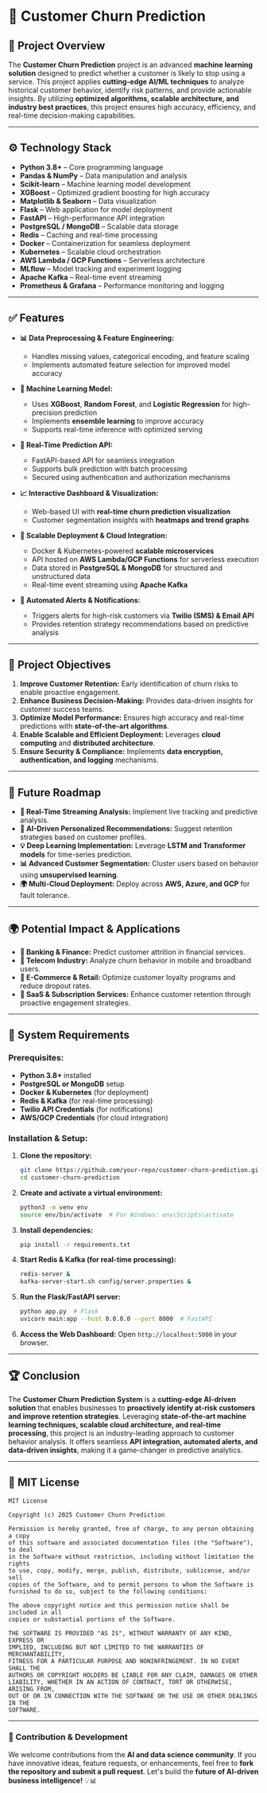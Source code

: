 # 🚀 Customer Churn Prediction

## 📌 Project Overview

The **Customer Churn Prediction** project is an advanced **machine learning solution** designed to predict whether a customer is likely to stop using a service. This project applies **cutting-edge AI/ML techniques** to analyze historical customer behavior, identify risk patterns, and provide actionable insights. By utilizing **optimized algorithms, scalable architecture, and industry best practices**, this project ensures high accuracy, efficiency, and real-time decision-making capabilities.

---

## ⚙️ Technology Stack

- **Python 3.8+** – Core programming language
- **Pandas & NumPy** – Data manipulation and analysis
- **Scikit-learn** – Machine learning model development
- **XGBoost** – Optimized gradient boosting for high accuracy
- **Matplotlib & Seaborn** – Data visualization
- **Flask** – Web application for model deployment
- **FastAPI** – High-performance API integration
- **PostgreSQL / MongoDB** – Scalable data storage
- **Redis** – Caching and real-time processing
- **Docker** – Containerization for seamless deployment
- **Kubernetes** – Scalable cloud orchestration
- **AWS Lambda / GCP Functions** – Serverless architecture
- **MLflow** – Model tracking and experiment logging
- **Apache Kafka** – Real-time event streaming
- **Prometheus & Grafana** – Performance monitoring and logging

---

## ✅ Features

- **📊 Data Preprocessing & Feature Engineering:**
  - Handles missing values, categorical encoding, and feature scaling
  - Implements automated feature selection for improved model accuracy

- **🧠 Machine Learning Model:**
  - Uses **XGBoost**, **Random Forest**, and **Logistic Regression** for high-precision prediction
  - Implements **ensemble learning** to improve accuracy
  - Supports real-time inference with optimized serving

- **🔄 Real-Time Prediction API:**
  - FastAPI-based API for seamless integration
  - Supports bulk prediction with batch processing
  - Secured using authentication and authorization mechanisms

- **📈 Interactive Dashboard & Visualization:**
  - Web-based UI with **real-time churn prediction visualization**
  - Customer segmentation insights with **heatmaps and trend graphs**

- **🚀 Scalable Deployment & Cloud Integration:**
  - Docker & Kubernetes-powered **scalable microservices**
  - API hosted on **AWS Lambda/GCP Functions** for serverless execution
  - Data stored in **PostgreSQL & MongoDB** for structured and unstructured data
  - Real-time event streaming using **Apache Kafka**

- **🔔 Automated Alerts & Notifications:**
  - Triggers alerts for high-risk customers via **Twilio (SMS) & Email API**
  - Provides retention strategy recommendations based on predictive analysis

---

## 🎯 Project Objectives

1. **Improve Customer Retention:** Early identification of churn risks to enable proactive engagement.
2. **Enhance Business Decision-Making:** Provides data-driven insights for customer success teams.
3. **Optimize Model Performance:** Ensures high accuracy and real-time predictions with **state-of-the-art algorithms**.
4. **Enable Scalable and Efficient Deployment:** Leverages **cloud computing** and **distributed architecture**.
5. **Ensure Security & Compliance:** Implements **data encryption, authentication, and logging** mechanisms.

---

## 🔄 Future Roadmap

- **📡 Real-Time Streaming Analysis:** Implement live tracking and predictive analysis.
- **🤖 AI-Driven Personalized Recommendations:** Suggest retention strategies based on customer profiles.
- **💡 Deep Learning Implementation:** Leverage **LSTM and Transformer models** for time-series prediction.
- **📊 Advanced Customer Segmentation:** Cluster users based on behavior using **unsupervised learning**.
- **🌍 Multi-Cloud Deployment:** Deploy across **AWS, Azure, and GCP** for fault tolerance.

---

## 🌍 Potential Impact & Applications

- **🏦 Banking & Finance:** Predict customer attrition in financial services.
- **📱 Telecom Industry:** Analyze churn behavior in mobile and broadband users.
- **🛒 E-Commerce & Retail:** Optimize customer loyalty programs and reduce dropout rates.
- **💼 SaaS & Subscription Services:** Enhance customer retention through proactive engagement strategies.

---

## 📌 System Requirements

### **Prerequisites:**
- **Python 3.8+** installed
- **PostgreSQL or MongoDB** setup
- **Docker & Kubernetes** (for deployment)
- **Redis & Kafka** (for real-time processing)
- **Twilio API Credentials** (for notifications)
- **AWS/GCP Credentials** (for cloud integration)

### **Installation & Setup:**

1. **Clone the repository:**
   ```bash
   git clone https://github.com/your-repo/customer-churn-prediction.git
   cd customer-churn-prediction
   ```
2. **Create and activate a virtual environment:**
   ```bash
   python3 -m venv env
   source env/bin/activate  # For Windows: env\Scripts\activate
   ```
3. **Install dependencies:**
   ```bash
   pip install -r requirements.txt
   ```
4. **Start Redis & Kafka (for real-time processing):**
   ```bash
   redis-server &
   kafka-server-start.sh config/server.properties &
   ```
5. **Run the Flask/FastAPI server:**
   ```bash
   python app.py  # Flask
   uvicorn main:app --host 0.0.0.0 --port 8000  # FastAPI
   ```
6. **Access the Web Dashboard:** Open `http://localhost:5000` in your browser.

---

## 🏆 Conclusion

The **Customer Churn Prediction System** is a **cutting-edge AI-driven solution** that enables businesses to **proactively identify at-risk customers and improve retention strategies**. Leveraging **state-of-the-art machine learning techniques, scalable cloud architecture, and real-time processing**, this project is an industry-leading approach to customer behavior analysis. It offers seamless **API integration, automated alerts, and data-driven insights**, making it a game-changer in predictive analytics.

---

## 📜 MIT License

```
MIT License

Copyright (c) 2025 Customer Churn Prediction

Permission is hereby granted, free of charge, to any person obtaining a copy
of this software and associated documentation files (the "Software"), to deal
in the Software without restriction, including without limitation the rights
to use, copy, modify, merge, publish, distribute, sublicense, and/or sell
copies of the Software, and to permit persons to whom the Software is
furnished to do so, subject to the following conditions:

The above copyright notice and this permission notice shall be included in all
copies or substantial portions of the Software.

THE SOFTWARE IS PROVIDED "AS IS", WITHOUT WARRANTY OF ANY KIND, EXPRESS OR
IMPLIED, INCLUDING BUT NOT LIMITED TO THE WARRANTIES OF MERCHANTABILITY,
FITNESS FOR A PARTICULAR PURPOSE AND NONINFRINGEMENT. IN NO EVENT SHALL THE
AUTHORS OR COPYRIGHT HOLDERS BE LIABLE FOR ANY CLAIM, DAMAGES OR OTHER
LIABILITY, WHETHER IN AN ACTION OF CONTRACT, TORT OR OTHERWISE, ARISING FROM,
OUT OF OR IN CONNECTION WITH THE SOFTWARE OR THE USE OR OTHER DEALINGS IN THE
SOFTWARE.
```

---

### 🚀 Contribution & Development
We welcome contributions from the **AI and data science community**. If you have innovative ideas, feature requests, or enhancements, feel free to **fork the repository and submit a pull request**. Let's build the **future of AI-driven business intelligence!** 💡📊

